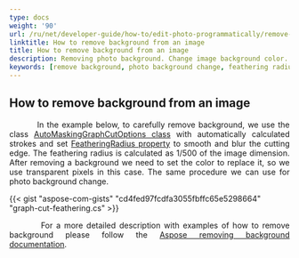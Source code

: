 ```yaml
---
type: docs
weight: '90'
url: /ru/net/developer-guide/how-to/edit-photo-programmatically/remove-background
linktitle: How to remove background from an image
title: How to remove background from an image
description: Removing photo background. Change image background color.
keywords: [remove background, photo background change, feathering radius, auto masking graph cut]
---
```


## How to remove background from an image

<p align='justify'>
&nbsp;&nbsp;&nbsp;&nbsp;&nbsp;&nbsp;&nbsp;&nbsp;
In the example below, to carefully remove background, we use the class <a href="https://reference.aspose.com/imaging/ru/net/aspose.imaging.masking.options/automaskinggraphcutoptions/">AutoMaskingGraphCutOptions class</a> with automatically calculated strokes and set <a href="https://reference.aspose.com/imaging/ru/net/aspose.imaging.masking.options/graphcutmaskingoptions/featheringradius/">FeatheringRadius property</a> to smooth and blur the cutting edge. The feathering radius is calculated as 1/500 of the image dimension. After removing a background we need to set the color to replace it, so we use transparent pixels in this case. The same procedure we can use for photo background change.
</p>

{{< gist "aspose-com-gists" "cd4fed97fcdfa3055fbffc65e5298664" "graph-cut-feathering.cs" >}}

<p align='justify'>
&nbsp;&nbsp;&nbsp;&nbsp;&nbsp;&nbsp;&nbsp;&nbsp;
For a more detailed description with examples of how to remove background please follow the <a href="https://docs.aspose.com/imaging/ru/net/removing-background-from-images/">Aspose removing background documentation</a>.
</p>
